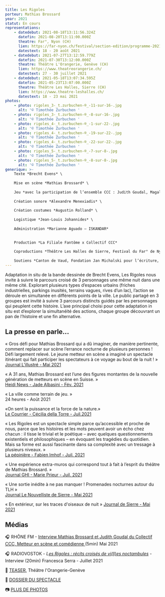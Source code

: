 ```yaml
---
title: Les Rigoles
porteur: Mathias Brossard
year: 2021
statut: En cours
representations:
    - datedebut: 2021-08-18T13:11:56.324Z
      datefin: 2021-08-20T13:11:00.000Z
      theatre: Far°, Nyon (CH)
      lien: https://far-nyon.ch/festival/section-edition/programme-2021/les-rigoles.html
      datestext: 18 - 20 août 2021
    - datedebut: 2021-07-27T13:12:59.779Z
      datefin: 2021-07-30T13:12:00.000Z
      theatre: Théâtre L'Orangerie, Genève (CH)
      lien: https://www.theatreorangerie.ch/
      datestext: 27 - 30 juillet 2021
    - datedebut: 2021-05-18T13:07:34.595Z
      datefin: 2021-05-23T13:07:00.000Z
      theatre: Théâtre Les Halles, Sierre (CH)
      lien: https://www.theatre-leshalles.ch/
      datestext: 18 - 23 mai 2021
photos:
    - photo: rigoles_3-_t.zurbuchen-®_-11-sur-16-.jpg
      alt: '© Timothée Zurbuchen '
    - photo: rigoles_3-_t.zurbuchen-®_-8-sur-16-.jpg
      alt: '© Timothée Zurbuchen '
    - photo: rigoles_4-_t.zurbuchen-®_-1-sur-22-.jpg
      alt: '© Timothée Zurbuchen '
    - photo: rigoles_4-_t.zurbuchen-®_-19-sur-22-.jpg
      alt: '© Timothée Zurbuchen '
    - photo: rigoles_4-_t.zurbuchen-®_-22-sur-22-.jpg
      alt: '© Timothée Zurbuchen '
    - photo: rigoles_5-_t.zurbuchen-®_-7-sur-8-.jpg
      alt: '© Timothée Zurbuchen '
    - photo: rigoles_5-_t.zurbuchen-®_-8-sur-8-.jpg
      alt: '© Timothée Zurbuchen '
generique: >-
    Texte *Brecht Evens* \
    
    Mise en scène *Mathias Brossard* \
    
    Jeu *avec la participation de l’ensemble CCC : Judith Goudal, Magali Heu, Arnaud Huguenin, Jean-Louis Johannides, Lara Khattabi, Jonas Lambelet, Loïc Le Manac’h, Chloë Lombard, Alexandre Menexiadis, Guillaume Miramond, Leon David Salazar, Raphaël Vachoux, Adrien Mani* \
    
    Création sonore *Alexandre Menexiadis* \
    
    Création costumes *Augustin Rolland* \
    
    Logistique *Jean-Louis Johannides* \
    
    Administration *Marianne Aguado – ISKANDAR* 
    
    
    Production *La Filiale Fantôme x Collectif CCC* 
    
    Coproductions *Théâtre Les Halles de Sierre, Festival du Far° de Nyon, Théâtre de l’Orangerie Genève*
    
    Soutiens *Canton de Vaud, Fondation Jan Michalski pour l’écriture, Fondation Nestlé pour l’Art, Loterie Romande Valais, Fondation Ernst Göhner, Fondation SIS, Fondation Philanthropique Famille Sandoz, Ville de Lausanne, Corodis.*
---
```


Adaptation in situ de la bande dessinée de Brecht Evens, Les Rigoles nous invite à suivre le parcours croisé de 3 personnages une même nuit dans une même cité. Explorant plusieurs types d’espaces urbains (friches industrielles, parkings inusités, terrains vagues, rives d’un lac), l’action se déroule en simultanée en différents points de la ville. Le public partagé en 3 groupes est invité à suivre 3 parcours distincts guidés par les personnages qui peuplent cette histoire. L’axe principal choisi pour cette adaptation in situ est d’explorer la simultanéité des actions, chaque groupe découvrant un pan de l’histoire et une fin alternative.

## L﻿a presse en parle...

« Gros défi pour Mathias Brossard qui a dû imaginer, de manière pertinente, comment replacer sur scène l’errance nocturne de plusieurs personnes ! Défi largement relevé. Le jeune metteur en scène a imaginé un spectacle itinérant qui fait participer les spectateurs à ce voyage au bout de la nuit ! »\
[Journal L’illustré - Mai 2021](https://www.pressreader.com/switzerland/l-illustre/20210519/281659667936691)

« A 31 ans, Mathias Brossard est l’une des figures montantes de la nouvelle génération de metteurs en scène en Suisse. » \
[Heidi News - Jade Albasini - Fév. 2021](https://www.heidi.news/culture/ecolo-il-dessine-le-theatre-du-futur-en-exterieur)

« La ville comme terrain de jeu. » \
24 heures - Août 2021

«On sent la puissance et la force de la nature.»\
[Le Courrier - Cécilia della Torre - Juil.2021](https://lecourrier.ch/2021/07/27/on-sent-la-puissance-et-la-force-de-la-nature/)

« Les Rigoles est un spectacle simple parce qu’accessible et proche de nous, parce que les histoires et les mots peuvent avoir un écho chez chacun : il tisse le trivial et le poétique – avec quelques questionnements existentiels et philosophiques – en évoquant les tragédies du quotidien. Mais sa forme est aussi fascinante dans sa complexité avec un tressage à plusieurs niveaux. »\
[La pépinière - Fabien Imhof - Juil. 2021](https://lapepinieregeneve.ch/la-nuit-la-ville-laventure/)

« Une expérience extra-muros qui correspond tout à fait à l’esprit du théâtre de Mathias Brossard. »\
[Journal GHI - Marie Prieur - Juil. 2021](https://www.ghi.ch/theatre-de-lorangerie-les-rigoles-animent-la-nuit)

« Une sortie inédite à ne pas manquer ! Promenades nocturnes autour du TLH »\
[Journal Le Nouvelliste de Sierre - Mai 2021](https://www.lenouvelliste.ch/valais/valais-central/sion-district/si-on-sortait-ce-week-end-1074487)

« En extérieur, sur les traces d'oiseaux de nuit » [J﻿ournal de Sierre - Mai 2021](https://www.lejds.ch/wp-content/uploads/filebase/2021/JDS-2021-05-14.pdf)

## M﻿édias

🎧 RHÔNE FM - [Interview Mathias Brossard et Judith Goudal du Collectif CCC, Metteur en scène et comédienne ](https://www.rhonefm.ch/player/podcasts/mathias-brossard-et-judith-goudal-du-collectif-ccc-metteur-en-scene-et-comedienne-0)(5min) M﻿ai 2021

🎧 RADIOVOSTOK - _L[es Rigoles : récits croisés de vi(ll)es noctambules](https://www.mixcloud.com/RadioVostok/les-rigoles-r%C3%A9cits-crois%C3%A9s-de-villes-noctambules-interview/)_ - Interview (20min) F﻿rancesca Serra - Juillet 2021

🎥 [TEASER](https://www.facebook.com/watch/?v=2003213716493817), Théâtre l'Orangerie-Genève

📁 [DOSSIER DU SPECTACLE](static/media/dossier-les-rigoles-2021-v3.pdf)

📷 [PLUS DE PHOTOS](https://drive.google.com/drive/folders/1oenD7nbrxPBKre2g4LeBRJpnqTd9PYlK?usp=sharing)
